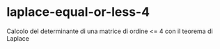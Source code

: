laplace-equal-or-less-4
=======================

Calcolo del determinante di una matrice di ordine &lt;= 4 con il teorema di Laplace
